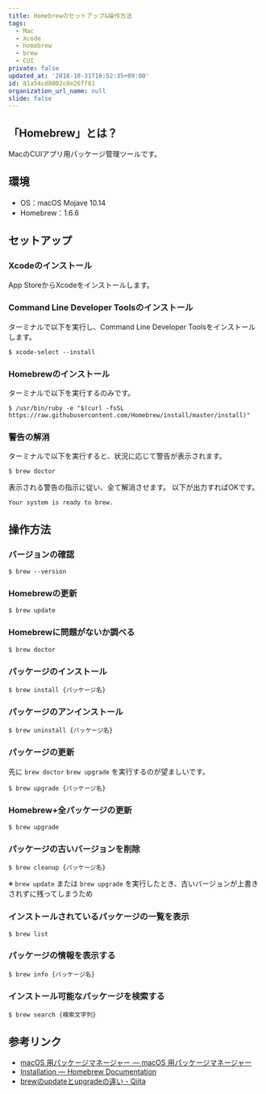 ```yaml
---
title: Homebrewのセットアップ&操作方法
tags:
  - Mac
  - Xcode
  - homebrew
  - brew
  - CUI
private: false
updated_at: '2018-10-31T16:52:35+09:00'
id: 81a54cd8002c0e26ff81
organization_url_name: null
slide: false
---
```

## 「Homebrew」とは？

MacのCUIアプリ用パッケージ管理ツールです。

## 環境

- OS：macOS Mojave 10.14
- Homebrew：1.6.6

## セットアップ

### Xcodeのインストール

App StoreからXcodeをインストールします。

### Command Line Developer Toolsのインストール

ターミナルで以下を実行し、Command Line Developer Toolsをインストールします。

```shell-session
$ xcode-select --install
```

### Homebrewのインストール

ターミナルで以下を実行するのみです。

```shell-session
$ /usr/bin/ruby -e "$(curl -fsSL https://raw.githubusercontent.com/Homebrew/install/master/install)"
```

### 警告の解消

ターミナルで以下を実行すると、状況に応じて警告が表示されます。

```shell-session
$ brew doctor
```

表示される警告の指示に従い、全て解消させます。
以下が出力すればOKです。

```
Your system is ready to brew.
```

## 操作方法

### バージョンの確認

```shell-session
$ brew --version
```

### Homebrewの更新

```shell-session
$ brew update
```

### Homebrewに問題がないか調べる

```shell-session
$ brew doctor
```

### パッケージのインストール

```shell-session
$ brew install {パッケージ名}
```

### パッケージのアンインストール

```shell-session
$ brew uninstall {パッケージ名}
```

### パッケージの更新

先に `brew doctor` `brew upgrade` を実行するのが望ましいです。

```shell-session
$ brew upgrade {パッケージ名}
```

### Homebrew+全パッケージの更新

```shell-session
$ brew upgrade
```

### パッケージの古いバージョンを削除

```shell-session
$ brew cleanup {パッケージ名}
```

※ `brew update` または `brew upgrade` を実行したとき、古いバージョンが上書きされずに残ってしまうため

### インストールされているパッケージの一覧を表示

```shell-session
$ brew list
```

### パッケージの情報を表示する

```shell-session
$ brew info {パッケージ名}
```

### インストール可能なパッケージを検索する

```shell-session
$ brew search {検索文字列}
```

## 参考リンク

- [macOS 用パッケージマネージャー — macOS 用パッケージマネージャー](http://brew.sh/index_ja.html)
- [Installation — Homebrew Documentation](https://docs.brew.sh/Installation)
- [brewのupdateとupgradeの違い - Qiita](https://qiita.com/okhrn/items/aa71b066a525456550c0)
